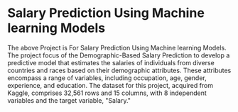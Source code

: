 # Salary Prediction Using Machine learning Models
The above Project is For Salary Prediction Using Machine learning Models.
The project  focus of the Demographic-Based Salary Prediction to develop a predictive model that estimates the salaries of individuals from diverse countries and races based on their demographic attributes. These attributes encompass a range of variables, including occupation, age, gender, experience, and education. The dataset for this project, acquired from Kaggle, comprises 32,561 rows and 15 columns, with 8 independent variables and the target variable, "Salary."
